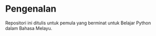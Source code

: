 # Pengenalan
Repositori ini ditulis untuk pemula yang berminat untuk Belajar Python dalam Bahasa Melayu. 
